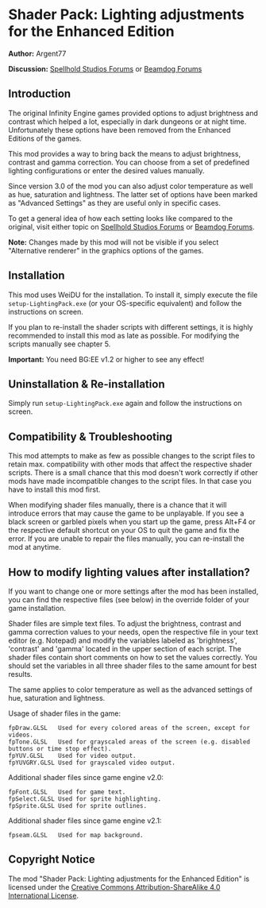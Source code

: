 # Shader Pack: Lighting adjustments for the Enhanced Edition

**Author:** Argent77

**Discussion:** [Spellhold Studios Forums](http://www.shsforums.net/topic/57097-mod-lighting-pack-shader-scripts-for-the-enhanced-edition/) or [Beamdog Forums](https://forums.beamdog.com/discussion/36828/mod-lighting-pack-for-the-enhanced-edition)


## Introduction

The original Infinity Engine games provided options to adjust brightness and contrast which helped a lot, especially in dark dungeons or at night time. Unfortunately these options have been removed from the Enhanced Editions of the games.

This mod provides a way to bring back the means to adjust brightness, contrast and gamma correction. You can choose from a set of predefined lighting configurations or enter the desired values manually.

Since version 3.0 of the mod you can also adjust color temperature as well as hue, saturation and lightness. The latter set of options have been marked as "Advanced Settings" as they are useful only in specific cases.

To get a general idea of how each setting looks like compared to the original, visit either topic on [Spellhold Studios Forums](http://www.shsforums.net/topic/57097-mod-lighting-pack-shader-scripts-for-the-enhanced-edition/) or [Beamdog Forums](https://forums.beamdog.com/discussion/36828/mod-lighting-pack-for-the-enhanced-edition).

**Note:** Changes made by this mod will not be visible if you select "Alternative renderer" in the graphics options of the games.


## Installation

This mod uses WeiDU for the installation. To install it, simply execute the file `setup-LightingPack.exe` (or your OS-specific equivalent) and follow the instructions on screen.

If you plan to re-install the shader scripts with different settings, it is highly recommended to install this mod as late as possible. For modifying the scripts manually see chapter 5.

**Important:** You need BG:EE v1.2 or higher to see any effect!


## Uninstallation & Re-installation

Simply run `setup-LightingPack.exe` again and follow the instructions on screen.


## Compatibility & Troubleshooting

This mod attempts to make as few as possible changes to the script files to retain max. compatibility with other mods that affect the respective shader scripts. There is a small chance that this mod doesn't work correctly if other mods have made incompatible changes to the script files. In that case you have to install this mod first.

When modifying shader files manually, there is a chance that it will introduce errors that may cause the game to be unplayable. If you see a black screen or garbled pixels when you start up the game, press Alt+F4 or the respective default shortcut on your OS to quit the game and fix the error. If you are unable to repair the files manually, you can re-install the mod at anytime.


## How to modify lighting values after installation?

If you want to change one or more settings after the mod has been installed, you can find the respective files (see below) in the override folder of your game installation.

Shader files are simple text files. To adjust the brightness, contrast and gamma correction values to your needs, open the respective file in your text editor (e.g. Notepad) and modify the variables labeled as 'brightness', 'contrast' and 'gamma' located in the upper section of each script. The shader files contain short comments on how to set the values correctly. You should set the variables in all three shader files to the same amount for best results.

The same applies to color temperature as well as the advanced settings of hue, saturation and lightness.

Usage of shader files in the game:
```
fpDraw.GLSL   Used for every colored areas of the screen, except for videos.
fpTone.GLSL   Used for grayscaled areas of the screen (e.g. disabled buttons or time stop effect).
fpYUV.GLSL    Used for video output.
fpYUVGRY.GLSL Used for grayscaled video output.
```

Additional shader files since game engine v2.0:
```
fpFont.GLSL   Used for game text.
fpSelect.GLSL Used for sprite highlighting.
fpSprite.GLSL Used for sprite outlines.
```

Additional shader files since game engine v2.1:
```
fpseam.GLSL   Used for map background.
```


## Copyright Notice

The mod "Shader Pack: Lighting adjustments for the Enhanced Edition" is licensed under the [Creative Commons Attribution-ShareAlike 4.0 International License](http://creativecommons.org/licenses/by-sa/4.0/).
